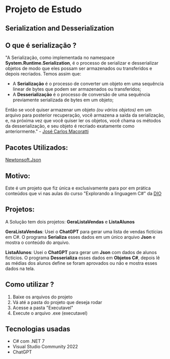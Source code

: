 # Projeto de Estudo
## Serialization and Desserialization
## **O que é serialização ?**

"A Serialização, como implementada no namespace  **System.Runtime.Serialization**, é o processo de serializar e desserializar objetos de modo que eles possam ser armazenados ou transferidos e depois recriados. Temos assim que:

-   A  **Serialização**  é o processo de converter um objeto em uma sequência linear de bytes que podem ser armazenados ou transferidos;
-   A  **Desserialização**  é o processo de conversão de uma sequência previamente serializada de bytes em um objeto;

Então se você quiser armazenar um objeto  _(ou vários objetos)_  em um arquivo para posterior recuperação, você armazena a saída da serialização, e, na próxima vez que você quiser ler os objetos, você chama os métodos da desserialização, e seu objeto é recriado exatamente como anteriormente." - [José Carlos Macoratti](http://www.macoratti.net/)

## Pacotes Utilizados:

 [Newtonsoft.Json](https://www.nuget.org/packages/Newtonsoft.Json)
## Motivo:
Este é um projeto que fiz única e exclusivamente para por em prática conteúdos que vi nas aulas do curso "Explorando a linguagem C#" da [DIO](https://web.dio.me/home)
## Projetos:
A Solução tem dois projetos: **GeraListaVendas** e **ListaAlunos**

**GeraListaVendas**: Usei o **ChatGPT** para gerar uma lista de vendas fictícias em C#. O programa **Serializa** esses dados em um único arquivo **Json** e mostra o conteúdo do arquivo.

**ListaAlunos**: Usei o **ChatGPT** para gerar um **Json** com dados de alunos fictícios. O programa **Desserializa** esses dados em **Objetos C#**, depois lê as médias dos alunos define se foram aprovados ou não e mostra esses dados na tela.

## Como utilizar ?

 1. Baixe os arquivos do projeto
 2. Vá até a pasta do projeto que deseja rodar
 3. Acesse a pasta "Executavel"
 4. Execute o arquivo .exe (executavel)

## Tecnologias usadas
- C# com .NET 7
- Visual Studio Community 2022
- ChatGPT
